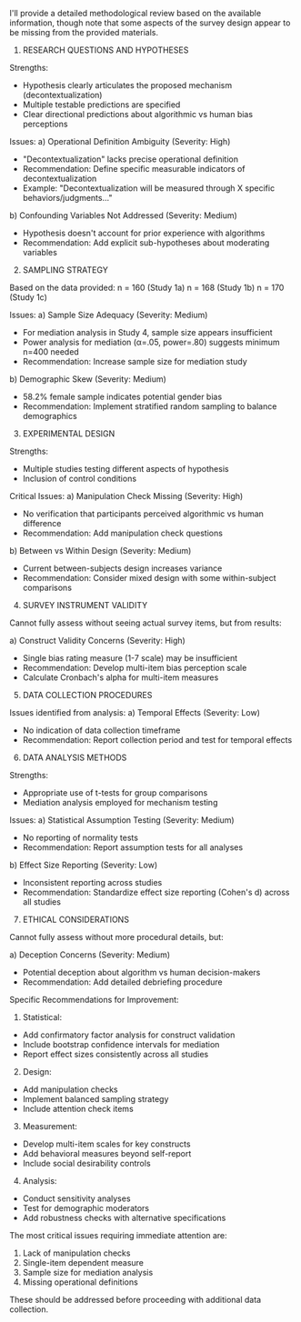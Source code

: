 I'll provide a detailed methodological review based on the available information, though note that some aspects of the survey design appear to be missing from the provided materials.

1. RESEARCH QUESTIONS AND HYPOTHESES

Strengths:
- Hypothesis clearly articulates the proposed mechanism (decontextualization)
- Multiple testable predictions are specified
- Clear directional predictions about algorithmic vs human bias perceptions

Issues:
a) Operational Definition Ambiguity (Severity: High)
- "Decontextualization" lacks precise operational definition
- Recommendation: Define specific measurable indicators of decontextualization
- Example: "Decontextualization will be measured through X specific behaviors/judgments..."

b) Confounding Variables Not Addressed (Severity: Medium)
- Hypothesis doesn't account for prior experience with algorithms
- Recommendation: Add explicit sub-hypotheses about moderating variables

2. SAMPLING STRATEGY

Based on the data provided:
n = 160 (Study 1a)
n = 168 (Study 1b)
n = 170 (Study 1c)

Issues:
a) Sample Size Adequacy (Severity: Medium)
- For mediation analysis in Study 4, sample size appears insufficient
- Power analysis for mediation (α=.05, power=.80) suggests minimum n=400 needed
- Recommendation: Increase sample size for mediation study

b) Demographic Skew (Severity: Medium)
- 58.2% female sample indicates potential gender bias
- Recommendation: Implement stratified random sampling to balance demographics

3. EXPERIMENTAL DESIGN

Strengths:
- Multiple studies testing different aspects of hypothesis
- Inclusion of control conditions

Critical Issues:
a) Manipulation Check Missing (Severity: High)
- No verification that participants perceived algorithmic vs human difference
- Recommendation: Add manipulation check questions

b) Between vs Within Design (Severity: Medium)
- Current between-subjects design increases variance
- Recommendation: Consider mixed design with some within-subject comparisons

4. SURVEY INSTRUMENT VALIDITY

Cannot fully assess without seeing actual survey items, but from results:

a) Construct Validity Concerns (Severity: High)
- Single bias rating measure (1-7 scale) may be insufficient
- Recommendation: Develop multi-item bias perception scale
- Calculate Cronbach's alpha for multi-item measures

5. DATA COLLECTION PROCEDURES

Issues identified from analysis:
a) Temporal Effects (Severity: Low)
- No indication of data collection timeframe
- Recommendation: Report collection period and test for temporal effects

6. DATA ANALYSIS METHODS

Strengths:
- Appropriate use of t-tests for group comparisons
- Mediation analysis employed for mechanism testing

Issues:
a) Statistical Assumption Testing (Severity: Medium)
- No reporting of normality tests
- Recommendation: Report assumption tests for all analyses

b) Effect Size Reporting (Severity: Low)
- Inconsistent reporting across studies
- Recommendation: Standardize effect size reporting (Cohen's d) across all studies

7. ETHICAL CONSIDERATIONS

Cannot fully assess without more procedural details, but:

a) Deception Concerns (Severity: Medium)
- Potential deception about algorithm vs human decision-makers
- Recommendation: Add detailed debriefing procedure

Specific Recommendations for Improvement:

1. Statistical:
- Add confirmatory factor analysis for construct validation
- Include bootstrap confidence intervals for mediation
- Report effect sizes consistently across all studies

2. Design:
- Add manipulation checks
- Implement balanced sampling strategy
- Include attention check items

3. Measurement:
- Develop multi-item scales for key constructs
- Add behavioral measures beyond self-report
- Include social desirability controls

4. Analysis:
- Conduct sensitivity analyses
- Test for demographic moderators
- Add robustness checks with alternative specifications

The most critical issues requiring immediate attention are:
1. Lack of manipulation checks
2. Single-item dependent measure
3. Sample size for mediation analysis
4. Missing operational definitions

These should be addressed before proceeding with additional data collection.